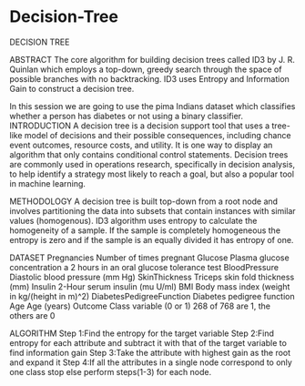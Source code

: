 # Decision-Tree

DECISION TREE


ABSTRACT
The core algorithm for building decision trees called ID3 by J. R. Quinlan which employs a top-down, greedy search through the space of possible branches with no backtracking. ID3 uses Entropy and Information Gain to construct a decision tree.

In this session we are going to use the pima Indians dataset which classifies whether a person has diabetes or not using a binary classifier.
INTRODUCTION
A decision tree is a decision support tool that uses a tree-like model of decisions and their possible consequences, including chance event outcomes, resource costs, and utility. It is one way to display an algorithm that only contains conditional control statements.
Decision trees are commonly used in operations research, specifically in 	decision analysis, to help identify a strategy most likely to reach a goal, but also a popular tool in machine learning.

METHODOLOGY
A decision tree is built top-down from a root node and involves partitioning the data into subsets that contain instances with similar values (homogenous). ID3 algorithm uses entropy to calculate the homogeneity of a sample. If the sample is completely homogeneous the entropy is zero and if the sample is an equally divided it has entropy of one.





DATASET
Pregnancies
Number of times pregnant
Glucose
Plasma glucose concentration a 2 hours in an oral glucose tolerance test
BloodPressure
Diastolic blood pressure (mm Hg)
SkinThickness
Triceps skin fold thickness (mm)
Insulin
2-Hour serum insulin (mu U/ml)
BMI
Body mass index (weight in kg/(height in m)^2)
DiabetesPedigreeFunction
Diabetes pedigree function
Age
Age (years)
Outcome
Class variable (0 or 1) 268 of 768 are 1, the others are 0



ALGORITHM
Step 1:Find the entropy for the target variable
Step 2:Find entropy for each attribute and subtract it with that of the target variable to find information gain
Step 3:Take the attribute with highest gain as the root and expand it
Step 4:If all the attributes in a single node correspond to only one class stop else perform steps(1-3) for each node.







